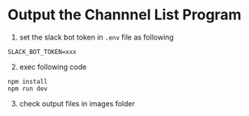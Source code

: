# Output the Channnel List Program

1. set the slack bot token in `.env` file as following

```
SLACK_BOT_TOKEN=xxx
```

2. exec following code
```
npm install
npm run dev
```

3. check output files in images folder
